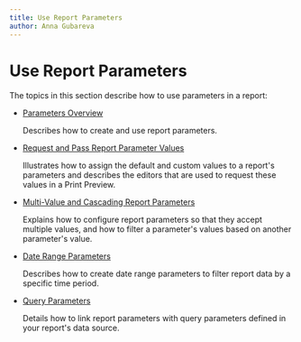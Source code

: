 ```yaml
---
title: Use Report Parameters
author: Anna Gubareva
---
```

# Use Report Parameters

The topics in this section describe how to use parameters in a report:

* [Parameters Overview](use-report-parameters/parameters-overview.md)

	Describes how to create and use report parameters.

* [Request and Pass Report Parameter Values](use-report-parameters/request-and-pass-report-parameter-values.md)

	Illustrates how to assign the default and custom values to a report's parameters and describes the editors that are used to request these values in a Print Preview.

* [Multi-Value and Cascading Report Parameters](use-report-parameters/multi-value-and-cascading-parameters.md)

	Explains how to configure report parameters so that they accept multiple values, and how to filter a parameter's values based on another parameter's value.

* [Date Range Parameters](use-report-parameters/date-range-parameters.md)

	Describes how to create date range parameters to filter report data by a specific time period.

* [Query Parameters](use-report-parameters/query-parameters.md)

	Details how to link report parameters with query parameters defined in your report's data source.